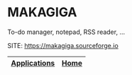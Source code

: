 # MAKAGIGA
 
 To-do manager, notepad, RSS reader, ...
 
 SITE: https://makagiga.sourceforge.io

 | [Applications](https://portable-linux-apps.github.io/apps.html) | [Home](https://portable-linux-apps.github.io)
 | --- | --- |
